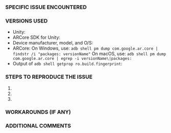 <!-- Use this issue tracker to file bugs and feature requests
related to the ARCore SDK for Unity.

For advice and general questions, please use the `ARCore` tag on
Stack Overflow: https://stackoverflow.com/questions/tagged/ARCore

- If using Unreal, use https://github.com/google-ar/arcore-unreal-sdk
- If using Android Studio, use https://github.com/google-ar/arcore-android-sdk
- For Sceneform issues, use https://github.com/google-ar/sceneform-android-sdk
-->


### SPECIFIC ISSUE ENCOUNTERED


### VERSIONS USED
- Unity:
- ARCore SDK for Unity: 
- Device manufacturer, model, and O/S: 
- ARCore: 
  On Windows, use: `adb shell pm dump com.google.ar.core | findstr /i "packages: versionName"`
  On macOS, use: `adb shell pm dump com.google.ar.core | egrep -i versionName\|packages:`
- Output of `adb shell getprop ro.build.fingerprint`: 


### STEPS TO REPRODUCE THE ISSUE
 1.
 1.
 1.


### WORKAROUNDS (IF ANY)


### ADDITIONAL COMMENTS
